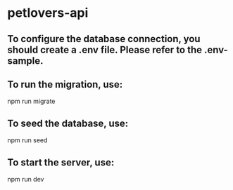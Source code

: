 # petlovers-api

## To configure the database connection, you should create a .env file. Please refer to the .env-sample.

## To run the migration, use:

npm run migrate

## To seed the database, use:

npm run seed

## To start the server, use:

npm run dev
